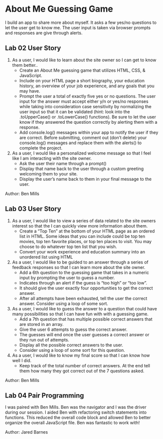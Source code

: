 # About Me Guessing Game

I build an app to share more about myself. It asks a few yes/no questions to let the user get to know me. The user input is taken via browser prompts and responses are give through alerts.

## Lab 02 User Story

1. As a user, I would like to learn about the site owner so I can get to know them better..
   - Create an About Me guessing game that utilizes HTML, CSS, & JavaScript.
   - Include on your HTML page a short biography, your education history, an overview of your job experience, and any goals that you may have.
   - Prompt the user a total of exactly five yes or no questions. The user input for the answer must accept either y/n or yes/no responses while taking into consideration case sensitivity by normalizing the user input so that it can be validated (hint: look into the .toUpperCase() or .toLowerCase() functions). Be sure to let the user know if they answered the question correctly by alerting them with a response.
   - Add console.log() messages within your app to notify the user if they are correct. Before submitting, comment out (don’t delete) your console.log() messages and replace them with the alerts() to complete the project.
2. As a user, I would like a personalized welcome message so that I feel like I am interacting with the site owner.
   - Ask the user their name through a prompt()
   - Display that name back to the user through a custom greeting welcoming them to your site.
   - Display the user’s name back to them in your final message to the user.

Author: Ben Mills

## Lab 03 User Story

1. As a user, I would like to view a series of data related to the site owners interest so that the I can quickly view more information about them.
   - Create a “Top Ten” at the bottom of your HTML page as an ordered list in HTML. Some ideas that you can include could be top ten movies, top ten favorite places, or top ten places to visit. You may choose to do whatever top ten list that you wish.
   - Convert your work experience and education summary into an unordered list using HTML
2. As a user, I would like to be guided to an answer through a series of feedback responses so that I can learn more about the site owner.
   - Add a 6th question to the guessing game that takes in a numeric input by prompting the user to guess a number.
   - Indicates through an alert if the guess is “too high” or “too low”.
   - It should give the user exactly four opportunities to get the correct answer.
   - After all attempts have been exhausted, tell the user the correct answer. Consider using a loop of some sort.
3. As a user, I would like to guess the answer to a question that could have many possibilities so that I can have fun with with a guessing game.
   - Add a 7th question that has multiple possible correct answers that are stored in an array.
   - Give the user 6 attempts to guess the correct answer.
   - The guesses will end once the user guesses a correct answer or they run out of attempts.
   - Display all the possible correct answers to the user.
   - Consider using a loop of some sort for this question.
4. As a user, I would like to know my final score so that I can know how well I did.
   - Keep track of the total number of correct answers. At the end tell them how many they got correct out of the 7 questions asked.

Author: Ben Mills


## Lab 04 Pair Programming 
I was paired with Ben Mills. Ben was the navigator and I was the driver during our session. I aided Ben with refactoring switch statements into functions. This reduced the overall code block and allowed Ben to better organize the overall JavaScript file. Ben was fantastic to work with!

Author: Jared Barnes